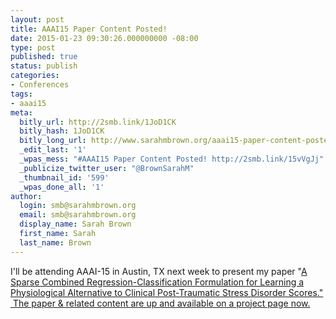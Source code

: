 ```yaml
---
layout: post
title: AAAI15 Paper Content Posted!
date: 2015-01-23 09:30:26.000000000 -08:00
type: post
published: true
status: publish
categories:
- Conferences
tags:
- aaai15
meta:
  bitly_url: http://2smb.link/1JoD1CK
  bitly_hash: 1JoD1CK
  bitly_long_url: http://www.sarahmbrown.org/aaai15-paper-content-posted/
  _edit_last: '1'
  _wpas_mess: "#AAAI15 Paper Content Posted! http://2smb.link/15vVgJj"
  _publicize_twitter_user: "@BrownSarahM"
  _thumbnail_id: '599'
  _wpas_done_all: '1'
author:
  login: smb@sarahmbrown.org
  email: smb@sarahmbrown.org
  display_name: Sarah Brown
  first_name: Sarah
  last_name: Brown
---
```

I'll be attending AAAI-15 in Austin, TX next week to present my paper "<a title="A Sparse Combined Regression-Classification Formulation for Learning a Physiological Alternative to Clinical Post-Traumatic Stress Disorder Scores" href="http://www.sarahmbrown.org/portfolio/scrc-for-pysiological-ptsd-diagnosis/">A Sparse Combined Regression-Classification Formulation for Learning a Physiological Alternative to Clinical Post-Traumatic Stress Disorder Scores."  The paper & related content are up and available on a project page now.



